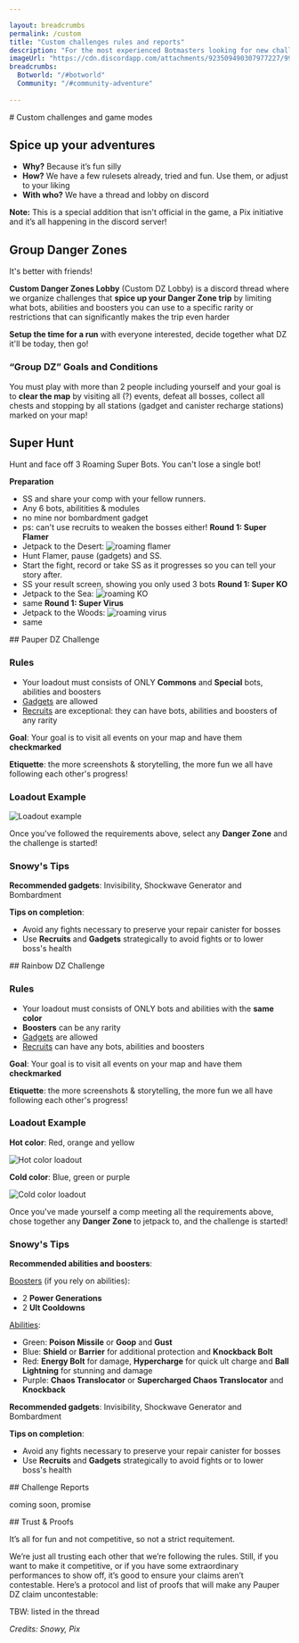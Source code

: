 ```yaml
---

layout: breadcrumbs
permalink: /custom
title: "Custom challenges rules and reports"
description: "For the most experienced Botmasters looking for new challenges and fresh experiences: come and try your skills with off-meta bots, spice up your game! Pauper comps, Rainbow comps, Group DZ runs..."
imageUrl: "https://cdn.discordapp.com/attachments/923509490307977227/996005837371871302/Untitled109_20220711174835.png"
breadcrumbs:
  Botworld: "/#botworld"
  Community: "/#community-adventure"
  
---
```


<div markdown="1" class=" ghcms ghcms-intro">
# Custom challenges and game modes

## Spice up your adventures

- **Why?** Because it’s fun silly
- **How?** We have a few rulesets already, tried and fun. Use them, or adjust to your liking
- **With who?** We have a thread and lobby on discord

**Note:** This is a special addition that isn't official in the game, a Pix initiative and it’s all happening in the discord server!

</div>

<div markdown="1" class=" ghcms ghcms-group">

## Group Danger Zones

It's better with friends!

**Custom Danger Zones Lobby** (Custom DZ Lobby) is a discord thread where we organize challenges that **spice up your Danger Zone trip** by limiting what bots, abilities and boosters you can use to a specific rarity or restrictions that can significantly makes the trip even harder

**Setup the time for a run** with everyone interested, decide together what DZ it'll be today, then go!


### “Group DZ” Goals and Conditions

You must play with more than 2 people including yourself and your goal is to **clear the map** by visiting all (?) events, defeat all bosses, collect all chests and stopping by all stations (gadget and canister recharge stations) marked on your map!


</div>

<div markdown="1" class=" ghcms ghcms-superhunt">

## Super Hunt

Hunt and face off 3 Roaming Super Bots. You can't lose a single bot!

**Preparation** 
- SS and share your comp with your fellow runners. 
- Any 6 bots, abilitities & modules
- no mine nor bombardment gadget
- ps: can't use recruits to weaken the bosses either!
**Round 1: Super Flamer**
- Jetpack to the Desert: ![roaming flamer](https://cdn.discordapp.com/attachments/906513120829243453/995293730833707089/IMG_20220709_164131.jpg)
- Hunt Flamer, pause (gadgets) and SS.
- Start the fight, record or take SS as it progresses so you can tell your story after.
- SS your result screen, showing you only used 3 bots
**Round 1: Super KO**
- Jetpack to the Sea: ![roaming KO](https://cdn.discordapp.com/attachments/906513120829243453/995293731232170005/IMG_20220709_164112.jpg)
- same
**Round 1: Super Virus**
- Jetpack to the Woods: ![roaming virus](https://media.discordapp.net/attachments/923510071026155550/994120304622313482/SporeWood-BossPat.jpg)
- same

</div>

<div markdown="1" class=" ghcms ghcms-pauper">
## Pauper DZ Challenge

### Rules

- Your loadout must consists of ONLY **Commons** and **Special** bots, abilities and boosters
- [Gadgets](</botpack#gadgets>) are allowed
- [Recruits](</recruits>) are exceptional: they can have bots, abilities and boosters of any rarity<br>

**Goal**: Your goal is to visit all events on your map and have them **checkmarked**

**Etiquette**: the more screenshots & storytelling, the more fun we all have following each other's progress!

### Loadout Example

![Loadout example](<https://media.discordapp.net/attachments/993917728773636116/994310115723321395/IMG_20220707_013313.jpg>)<br>

Once you've followed the requirements above, select any **Danger Zone** and the challenge is started!


### Snowy's Tips

**Recommended gadgets**: Invisibility, Shockwave Generator and Bombardment

**Tips on completion**:

- Avoid any fights necessary to preserve your repair canister for bosses
- Use **Recruits** and **Gadgets** strategically to avoid fights or to lower boss's health


</div>

<div markdown="1" class=" ghcms ghcms-rainbow">
## Rainbow DZ Challenge

### Rules

- Your loadout must consists of ONLY bots and abilities with the **same color**
- **Boosters** can be any rarity
- [Gadgets](</botpack#gadgets>) are allowed
- [Recruits](</recruits>) can have any bots, abilities and boosters

**Goal**: Your goal is to visit all events on your map and have them **checkmarked**

**Etiquette**: the more screenshots & storytelling, the more fun we all have following each other's progress!

### Loadout Example

**Hot color**: Red, orange and yellow<br>

![Hot color loadout](<https://media.discordapp.net/attachments/993917728773636116/994800279704842251/IMG_20220708_100030.jpg>)<br>

**Cold color**: Blue, green or purple<br>

![Cold color loadout](<https://media.discordapp.net/attachments/993917728773636116/994800285656567848/IMG_20220708_100051.jpg>)

Once you've made yourself a comp meeting all the requirements above, chose together any **Danger Zone** to jetpack to, and the challenge is started!


### Snowy's Tips

**Recommended abilities and boosters**:<br>

[Boosters](</botpack#boosters>) (if you rely on abilities):

- 2 **Power Generations**
- 2 **Ult Cooldowns**


[Abilities](</botpack#abilities>):

- Green: **Poison Missile** or **Goop** and **Gust**
- Blue: **Shield** or **Barrier** for additional protection and **Knockback Bolt**
- Red: **Energy Bolt** for damage, **Hypercharge** for quick ult charge and **Ball Lightning** for stunning and damage
- Purple: **Chaos Translocator** or **Supercharged Chaos Translocator** and **Knockback**


**Recommended gadgets**: Invisibility, Shockwave Generator and Bombardment

**Tips on completion**:

- Avoid any fights necessary to preserve your repair canister for bosses
- Use **Recruits** and **Gadgets** strategically to avoid fights or to lower boss's health


</div>

<div markdown="1" class=" ghcms ghcms-reports">
## Challenge Reports

coming soon, promise


</div>

<div markdown="1" class=" ghcms ghcms-extra">
## Trust & Proofs

It’s all for fun and not competitive, so not a strict requitement. 

We’re just all trusting each other that we’re following the rules. Still, if you want to make it competitive, or if you have some extraordinary performances to show off, it’s good to ensure your claims aren’t contestable. 
Here’s a protocol and list of proofs that will make any Pauper DZ claim uncontestable:


TBW: listed in the thread



*Credits: Snowy, Pix*


</div>

